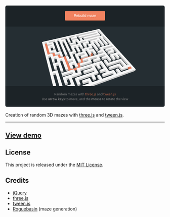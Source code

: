 ![Three Maze](screenshot.png)

Creation of random 3D mazes with [three.js](http://threejs.org/) and [tween.js](https://github.com/sole/tween.js/).

---

## [View demo](http://johansatge.github.io/three-maze/)

## License

This project is released under the [MIT License](LICENSE).

## Credits

* [jQuery](http://jquery.com/)
* [three.js](http://threejs.org/)
* [tween.js](http://github.com/sole/tween.js)
* [Roguebasin](http://www.roguebasin.com/index.php?title=Simple_maze#Maze_Generator_in_Javascript) (maze generation)
